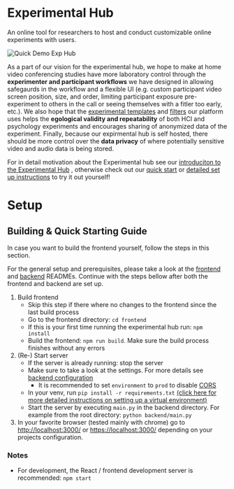 # Experimental Hub

An online tool for researchers to host and conduct customizable online experiments with users.

![Quick Demo Exp Hub](https://raw.githubusercontent.com/wiki/TUMFARSynchrony/experimental-hub/images/exp-quick-demo-small.gif)

As a part of our vision for the experimental hub, we hope to make at home video conferencing studies have more laboratory control through the **experimenter and participant workflows** we have designed in allowing safegaurds in the workflow and a flexible UI (e.g. custom participant video screen position, size, and order, limiting participant exposure pre-experiment to others in the call or seeing themselves with a fitler too early, etc.). We also hope that the [experimental templates](https://github.com/TUMFARSynchrony/experimental-hub/tree/ce-documentation/backend/sessions) and [filters](https://github.com/TUMFARSynchrony/experimental-hub/tree/ce-documentation/backend/filters) our platform uses helps the **egological validity and repeatability** of both HCI and psychology experiments and encourages sharing of anonymized data of the experiment. Finally, because our expirmental hub is self hosted, there should be more control over the **data privacy** of where potentially sensitive video and audio data is being stored. 

For in detail motivation about the Experimental hub see our [introduciton to the Experimental Hub](https://github.com/TUMFARSynchrony/experimental-hub/wiki/) , otherwise check out our [quick start](./README.md#Building&Starting) or [detailed set up instructions](https://github.com/TUMFARSynchrony/experimental-hub/wiki/Project-Setup) to try it out yourself!

# Setup
<!-- **TODO**: _pre-build release can be found_ ...

**TODO**: _quick setup / start + requirements_
--- -->

## Building & Quick Starting Guide

In case you want to build the frontend yourself, follow the steps in this section.

For the general setup and prerequisites, please take a look at the [frontend](./frontend/README.md#configuration) and [backend](./backend/README.md#configuration) READMEs.
Continue with the steps bellow after both the frontend and backend are set up.

1. Build frontend
    - Skip this step if there where no changes to the frontend since the last build process
    - Go to the frontend directory: `cd frontend`
    - If this is your first time running the experimental hub run: `npm install`
    - Build the frontend: `npm run build`. Make sure the build process finishes without any errors
2. (Re-) Start server
    - If the server is already running: stop the server
    - Make sure to take a look at the settings. For more details see [backend configuration](./backend/README.md#configuration)
        - It is recommended to set `environment` to `prod` to disable [CORS](https://developer.mozilla.org/en-US/docs/Web/HTTP/CORS)
    - In your venv, run `pip install -r requirements.txt` [(click here for more detailed instructions on setting up a virtual environment)](https://github.com/TUMFARSynchrony/experimental-hub/wiki/Project-Setup#creating-a-virtual-environment)
    - Start the server by executing `main.py` in the backend directory. For example from the root directory: `python backend/main.py`
  3. In your favorite browser (tested mainly with chrome) go to [http://localhost:3000/](http://localhost:3000/) or [https://localhost:3000/](https://localhost:3000/) depending on your projects configuration. 

### Notes

-   For development, the React / frontend development server is recommended: `npm start`
